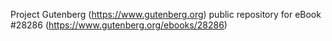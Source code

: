 Project Gutenberg (https://www.gutenberg.org) public repository for eBook #28286 (https://www.gutenberg.org/ebooks/28286)
